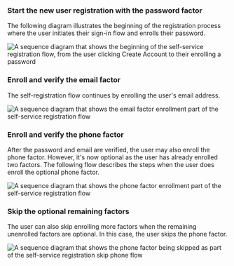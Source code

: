 ### Start the new user registration with the password factor

The following diagram illustrates the beginning of the registration process where the user initiates their sign-in flow and enrolls their password.

<div class="full">

![A sequence diagram that shows the beginning of the self-service registration flow, from the user clicking Create Account to their enrolling a password](/img/oie-embedded-sdk/oie-embedded-dotnet-selfservice-pwd-flow-diagram.png)

<!--

Source image: https://www.figma.com/file/YH5Zhzp66kGCglrXQUag2E/%F0%9F%93%8A-Updated-Diagrams-for-Dev-Docs?type=design&node-id=4556-22852&mode=design&t=xppJfMMfiQ95U2De-4  oie-embedded-dotnet-selfservice-pwd-flow-diagram

 -->

</div>

### Enroll and verify the email factor

The self-registration flow continues by enrolling the user's email address.

<div class="full">

![A sequence diagram that shows the email factor enrollment part of the self-service registration flow](/img/oie-embedded-sdk/oie-embedded-dotnet-selfservice-email-flow-diagram.png)

<!--

Source image: https://www.figma.com/file/YH5Zhzp66kGCglrXQUag2E/%F0%9F%93%8A-Updated-Diagrams-for-Dev-Docs?type=design&node-id=4556-22885&mode=design&t=xppJfMMfiQ95U2De-11 oie-embedded-dotnet-selfservice-email-flow-diagram

 -->

</div>

### Enroll and verify the phone factor

After the password and email are verified, the user may also enroll the phone factor. However, it's now optional as the user has already enrolled two factors. The following flow describes the steps when the user does enroll the optional phone factor.

<div class="full">

![A sequence diagram that shows the phone factor enrollment part of the self-service registration flow](/img/oie-embedded-sdk/oie-embedded-dotnet-selfservice-phone-flow-diagram.png)

<!--

Source image: https://www.figma.com/file/YH5Zhzp66kGCglrXQUag2E/%F0%9F%93%8A-Updated-Diagrams-for-Dev-Docs?type=design&node-id=4556-22924&mode=design&t=xppJfMMfiQ95U2De-11  oie-embedded-dotnet-selfservice-phone-flow-diagram

 -->

</div>

### Skip the optional remaining factors

The user can also skip enrolling more factors when the remaining unenrolled factors are optional. In this case, the user skips the phone factor.

<div class="full">

![A sequence diagram that shows the phone factor being skipped as part of the self-service registration skip phone flow](/img/oie-embedded-sdk/oie-embedded-dotnet-selfservice-skip-flow-diagram.png)

<!--

Source image: https://www.figma.com/file/YH5Zhzp66kGCglrXQUag2E/%F0%9F%93%8A-Updated-Diagrams-for-Dev-Docs?type=design&node-id=4556-22926&mode=design&t=xppJfMMfiQ95U2De-11  oie-embedded-dotnet-selfservice-skip-flow-diagram

 -->

</div>
